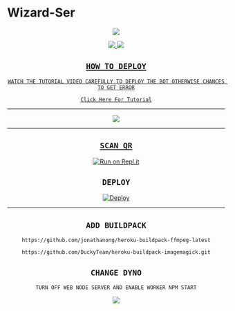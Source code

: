 # Wizard-Ser

<div align="center">
  <img border-radius: 15px src=/>

<p align="center">
  <a href=><img src=/> 
  <a href="https://wa.me/94740095574"><img src=/>
</p>


## ```HOW TO DEPLOY```
`WATCH THE TUTORIAL VIDEO CAREFULLY TO DEPLOY THE BOT OTHERWISE CHANCES TO GET ERROR`

[`Click Here For Tutorial`](https:/wa.me/94770095574 )

----------

<p align="center">
  <a href=" https:wa.me/94770095574"><img src=  />
</p>

-------


## `SCAN QR`

[![Run on Repl.it](https://repl.it/badge/github/quiec/whatsAlfa)](https://replit.com/@AjmalAchu123/Wizard-Ser-Qr-test)

## `DEPLOY`

[![Deploy](https://www.herokucdn.com/deploy/button.svg)](https://heroku.com/deploy?template=https://github.com/Ajmal-Achu/Wizard-Ser)


----------


## `ADD BUILDPACK`

```
https://github.com/jonathanong/heroku-buildpack-ffmpeg-latest
```
```
https://github.com/DuckyTeam/heroku-buildpack-imagemagick.git
```

## `CHANGE DYNO`

`TURN OFF WEB NODE SERVER AND ENABLE WORKER NPM START`

<p align="center">
  <a href="https://github.com/Ajmal-Achu/Wizrad-Ser"><img src="https://i.imgur.com/aSw2GKZ.jpeg" />
</p>



  


                                  
  </div
